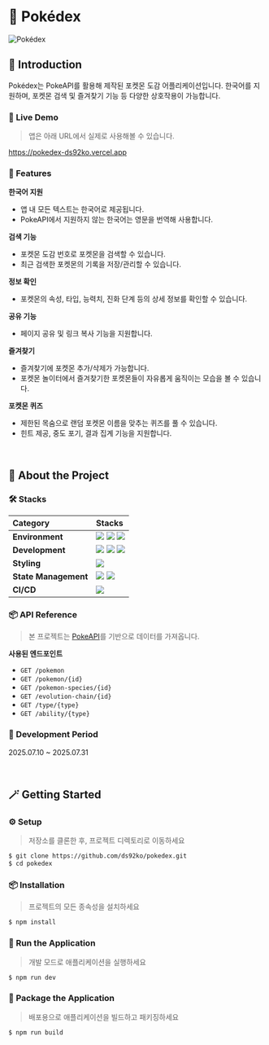 # 📕 Pokédex

![Pokédex](https://pokedex-ds92ko.vercel.app/opengraph-image)

## 👀 Introduction

Pokédex는 PokeAPI를 활용해 제작된 포켓몬 도감 어플리케이션입니다.
한국어를 지원하며, 포켓몬 검색 및 즐겨찾기 기능 등 다양한 상호작용이 가능합니다.

### 🚀 Live Demo

> 앱은 아래 URL에서 실제로 사용해볼 수 있습니다.

https://pokedex-ds92ko.vercel.app

### 🌟 Features

**한국어 지원**

- 앱 내 모든 텍스트는 한국어로 제공됩니다.
- PokeAPI에서 지원하지 않는 한국어는 영문을 번역해 사용합니다.

**검색 기능**

- 포켓몬 도감 번호로 포켓몬을 검색할 수 있습니다.
- 최근 검색한 포켓몬의 기록을 저장/관리할 수 있습니다.

**정보 확인**

- 포켓몬의 속성, 타입, 능력치, 진화 단계 등의 상세 정보를 확인할 수 있습니다.

**공유 기능**

- 페이지 공유 및 링크 복사 기능을 지원합니다.

**즐겨찾기**

- 즐겨찾기에 포켓몬 추가/삭제가 가능합니다.
- 포켓몬 놀이터에서 즐겨찾기한 포켓몬들이 자유롭게 움직이는 모습을 볼 수 있습니다.

**포켓몬 퀴즈**

- 제한된 목숨으로 랜덤 포켓몬 이름을 맞추는 퀴즈를 풀 수 있습니다.
- 힌트 제공, 중도 포기, 결과 집계 기능을 지원합니다.

<br />

## 🙌 About the Project

### 🛠️ Stacks

| **Category**         | **Stacks**                                                                                                                                                                                                                                                                                                                           |
| :------------------- | :----------------------------------------------------------------------------------------------------------------------------------------------------------------------------------------------------------------------------------------------------------------------------------------------------------------------------------- |
| **Environment**      | <img src="https://img.shields.io/badge/visual studio code-007ACC?style=for-the-badge&logo=visualstudiocode&logoColor=white"> <img src="https://img.shields.io/badge/git-F05032?style=for-the-badge&logo=git&logoColor=white"> <img src="https://img.shields.io/badge/github-181717?style=for-the-badge&logo=github&logoColor=white"> |
| **Development**      | <img src="https://img.shields.io/badge/next.js-000000?style=for-the-badge&logo=nextdotjs&logoColor=white"> <img src="https://img.shields.io/badge/react-61DAFB?style=for-the-badge&logo=react&logoColor=black"> <img src="https://img.shields.io/badge/typescript-3178C6?style=for-the-badge&logo=typescript&logoColor=white">       |
| **Styling**          | <img src="https://img.shields.io/badge/vanillaextract-F786AD?style=for-the-badge&logo=vanillaextract&logoColor=white">                                                                                                                                                                                                               |
| **State Management** | <img src="https://img.shields.io/badge/zustand-101417?style=for-the-badge&logo=zustand&logoColor=white"> <img src="https://img.shields.io/badge/reactquery-FF4154?style=for-the-badge&logo=reactquery&logoColor=white">                                                                                                              |
| **CI/CD**            | <img src="https://img.shields.io/badge/vercel-000000?style=for-the-badge&logo=vercel&logoColor=white">                                                                                                                                                                                                                               |

### 📦 API Reference

> 본 프로젝트는 [PokeAPI](https://pokeapi.co/)를 기반으로 데이터를 가져옵니다.

**사용된 엔드포인트**

- `GET /pokemon`
- `GET /pokemon/{id}`
- `GET /pokemon-species/{id}`
- `GET /evolution-chain/{id}`
- `GET /type/{type}`
- `GET /ability/{type}`

### 📅 Development Period

2025.07.10 ~ 2025.07.31

<br />

## 🪄 Getting Started

### ⚙️ Setup

> 저장소를 클론한 후, 프로젝트 디렉토리로 이동하세요

```bash
$ git clone https://github.com/ds92ko/pokedex.git
$ cd pokedex
```

### 📦 Installation

> 프로젝트의 모든 종속성을 설치하세요

```bash
$ npm install
```

### 🏃 Run the Application

> 개발 모드로 애플리케이션을 실행하세요

```bash
$ npm run dev
```

### 🎁 Package the Application

> 배포용으로 애플리케이션을 빌드하고 패키징하세요

```bash
$ npm run build
```
